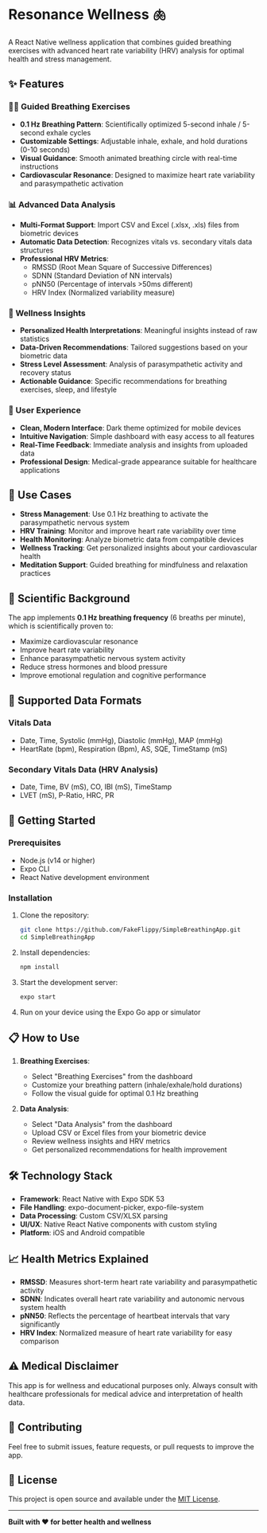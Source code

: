 # Resonance Wellness 🫁

A React Native wellness application that combines guided breathing exercises with advanced heart rate variability (HRV) analysis for optimal health and stress management.

## ✨ Features

### 🧘‍♀️ Guided Breathing Exercises
- **0.1 Hz Breathing Pattern**: Scientifically optimized 5-second inhale / 5-second exhale cycles
- **Customizable Settings**: Adjustable inhale, exhale, and hold durations (0-10 seconds)
- **Visual Guidance**: Smooth animated breathing circle with real-time instructions
- **Cardiovascular Resonance**: Designed to maximize heart rate variability and parasympathetic activation

### 📊 Advanced Data Analysis
- **Multi-Format Support**: Import CSV and Excel (.xlsx, .xls) files from biometric devices
- **Automatic Data Detection**: Recognizes vitals vs. secondary vitals data structures
- **Professional HRV Metrics**: 
  - RMSSD (Root Mean Square of Successive Differences)
  - SDNN (Standard Deviation of NN intervals)
  - pNN50 (Percentage of intervals >50ms different)
  - HRV Index (Normalized variability measure)

### 🌱 Wellness Insights
- **Personalized Health Interpretations**: Meaningful insights instead of raw statistics
- **Data-Driven Recommendations**: Tailored suggestions based on your biometric data
- **Stress Level Assessment**: Analysis of parasympathetic activity and recovery status
- **Actionable Guidance**: Specific recommendations for breathing exercises, sleep, and lifestyle

### 📱 User Experience
- **Clean, Modern Interface**: Dark theme optimized for mobile devices
- **Intuitive Navigation**: Simple dashboard with easy access to all features
- **Real-Time Feedback**: Immediate analysis and insights from uploaded data
- **Professional Design**: Medical-grade appearance suitable for healthcare applications

## 🎯 Use Cases

- **Stress Management**: Use 0.1 Hz breathing to activate the parasympathetic nervous system
- **HRV Training**: Monitor and improve heart rate variability over time
- **Health Monitoring**: Analyze biometric data from compatible devices
- **Wellness Tracking**: Get personalized insights about your cardiovascular health
- **Meditation Support**: Guided breathing for mindfulness and relaxation practices

## 🔬 Scientific Background

The app implements **0.1 Hz breathing frequency** (6 breaths per minute), which is scientifically proven to:
- Maximize cardiovascular resonance
- Improve heart rate variability
- Enhance parasympathetic nervous system activity
- Reduce stress hormones and blood pressure
- Improve emotional regulation and cognitive performance

## 🏥 Supported Data Formats

### Vitals Data
- Date, Time, Systolic (mmHg), Diastolic (mmHg), MAP (mmHg)
- HeartRate (bpm), Respiration (Bpm), AS, SQE, TimeStamp (mS)

### Secondary Vitals Data (HRV Analysis)
- Date, Time, BV (mS), CO, IBI (mS), TimeStamp
- LVET (mS), P-Ratio, HRC, PR

## 🚀 Getting Started

### Prerequisites
- Node.js (v14 or higher)
- Expo CLI
- React Native development environment

### Installation
1. Clone the repository:
   ```bash
   git clone https://github.com/FakeFlippy/SimpleBreathingApp.git
   cd SimpleBreathingApp
   ```

2. Install dependencies:
   ```bash
   npm install
   ```

3. Start the development server:
   ```bash
   expo start
   ```

4. Run on your device using the Expo Go app or simulator

## 📋 How to Use

1. **Breathing Exercises**: 
   - Select "Breathing Exercises" from the dashboard
   - Customize your breathing pattern (inhale/exhale/hold durations)
   - Follow the visual guide for optimal 0.1 Hz breathing

2. **Data Analysis**:
   - Select "Data Analysis" from the dashboard
   - Upload CSV or Excel files from your biometric device
   - Review wellness insights and HRV metrics
   - Get personalized recommendations for health improvement

## 🛠️ Technology Stack

- **Framework**: React Native with Expo SDK 53
- **File Handling**: expo-document-picker, expo-file-system
- **Data Processing**: Custom CSV/XLSX parsing
- **UI/UX**: Native React Native components with custom styling
- **Platform**: iOS and Android compatible

## 📈 Health Metrics Explained

- **RMSSD**: Measures short-term heart rate variability and parasympathetic activity
- **SDNN**: Indicates overall heart rate variability and autonomic nervous system health
- **pNN50**: Reflects the percentage of heartbeat intervals that vary significantly
- **HRV Index**: Normalized measure of heart rate variability for easy comparison

## ⚠️ Medical Disclaimer

This app is for wellness and educational purposes only. Always consult with healthcare professionals for medical advice and interpretation of health data.

## 🤝 Contributing

Feel free to submit issues, feature requests, or pull requests to improve the app.

## 📄 License

This project is open source and available under the [MIT License](LICENSE).

---

**Built with ❤️ for better health and wellness**
